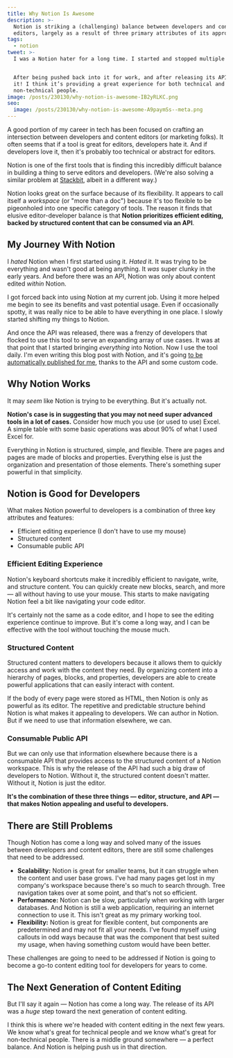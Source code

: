 ```yaml
---
title: Why Notion Is Awesome
description: >-
  Notion is striking a (challenging) balance between developers and content
  editors, largely as a result of three primary attributes of its approach.
tags:
  - notion
tweet: >-
  I was a Notion hater for a long time. I started and stopped multiple times.


  After being pushed back into it for work, and after releasing its API, I love
  it! I think it’s providing a great experience for both technical and
  non-technical people.
image: /posts/230130/why-notion-is-awesome-IB2yRLKC.png
seo:
  image: /posts/230130/why-notion-is-awesome-A9paymSs--meta.png
---
```


A good portion of my career in tech has been focused on crafting an intersection between developers and content editors (or marketing folks). It often seems that if a tool is great for editors, developers hate it. And if developers love it, then it's probably too technical or abstract for editors.

Notion is one of the first tools that is finding this incredibly difficult balance in building a thing to serve editors and developers. (We're also solving a similar problem at [Stackbit](https://www.stackbit.com/), albeit in a different way.)

Notion looks great on the surface because of its flexibility. It appears to call itself a _workspace_ (or "more than a doc") because it's too flexible to be pigeonholed into one specific category of tools. The reason it finds that elusive editor-developer balance is that **Notion prioritizes efficient editing, backed by structured content that can be consumed via an API**.

## My Journey With Notion

I _hated_ Notion when I first started using it. _Hated_ it. It was trying to be everything and wasn't good at being anything. It _was_ super clunky in the early years. And before there was an API, Notion was only about content edited _within_ Notion.

I got forced back into using Notion at my current job. Using it more helped me begin to see its benefits and vast potential usage. Even if occasionally spotty, it was really nice to be able to have everything in one place. I slowly started shifting my things to Notion.

And once the API was released, there was a frenzy of developers that flocked to use this tool to serve an expanding array of use cases. It was at that point that I started bringing _everything_ into Notion. Now I use the tool daily. I'm even writing this blog post with Notion, and it's going [to be automatically published for me](/posts/using-notion-as-a-publishing-workflow/), thanks to the API and some custom code.

## Why Notion Works

It may _seem_ like Notion is trying to be everything. But it's actually not.

**Notion's case is in suggesting that you may not need super advanced tools in a lot of cases.** Consider how much you use (or used to use) Excel. A simple table with some basic operations was about 90% of what I used Excel for.

Everything in Notion is structured, simple, and flexible. There are pages and pages are made of blocks and properties. Everything else is just the organization and presentation of those elements. There's something super powerful in that simplicity.

## Notion is Good for Developers

What makes Notion powerful to developers is a combination of three key attributes and features:

- Efficient editing experience (I don't have to use my mouse)
- Structured content
- Consumable public API

### Efficient Editing Experience

Notion's keyboard shortcuts make it incredibly efficient to navigate, write, and structure content. You can quickly create new blocks, search, and more — all without having to use your mouse. This starts to make navigating Notion feel a bit like navigating your code editor.

It's certainly not the same as a code editor, and I hope to see the editing experience continue to improve. But it's come a long way, and I can be effective with the tool without touching the mouse much.

### Structured Content

Structured content matters to developers because it allows them to quickly access and work with the content they need. By organizing content into a hierarchy of pages, blocks, and properties, developers are able to create powerful applications that can easily interact with content.

If the body of every page were stored as HTML, then Notion is only as powerful as its editor. The repetitive and predictable structure behind Notion is what makes it appealing to developers. We can author in Notion. But if we need to use that information elsewhere, we can.

### Consumable Public API

But we can only use that information elsewhere because there is a consumable API that provides access to the structured content of a Notion workspace. This is why the release of the API had such a big draw of developers to Notion. Without it, the structured content doesn't matter. Without it, Notion is just the editor.

**It's the combination of these three things — editor, structure, and API — that makes Notion appealing and useful to developers.**

## There are Still Problems

Though Notion has come a long way and solved many of the issues between developers and content editors, there are still some challenges that need to be addressed.

- **Scalability:** Notion is great for smaller teams, but it can struggle when the content and user base grows. I've had many pages get lost in my company's workspace because there's so much to search through. Tree navigation takes over at some point, and that's not so efficient.
- **Performance:** Notion can be slow, particularly when working with larger databases. And Notion is still a web application, requiring an internet connection to use it. This isn't great as my primary working tool.
- **Flexibility:** Notion is great for flexible content, but components are predetermined and may not fit all your needs. I've found myself using callouts in odd ways because that was the component that best suited my usage, when having something custom would have been better.

These challenges are going to need to be addressed if Notion is going to become a go-to content editing tool for developers for years to come.

## The Next Generation of Content Editing

But I'll say it again — Notion has come a long way. The release of its API was a _huge_ step toward the next generation of content editing.

I think this is where we're headed with content editing in the next few years. We know what's great for technical people and we know what's great for non-technical people. There is a middle ground somewhere — a perfect balance. And Notion is helping push us in that direction.
